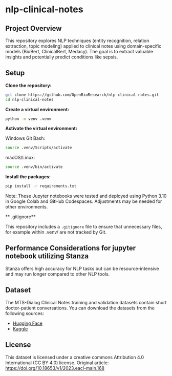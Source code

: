 # nlp-clinical-notes

## Project Overview

This repository explores NLP techniques (entity recognition, relation extraction, topic modeling) applied to clinical notes using domain-specific models (BioBert, ClinicalBert, Medacy). The goal is to extract valuable insights and potentially predict conditions like sepsis.

## Setup

**Clone the repository:**

```bash
git clone https://github.com/OpenBioResearch/nlp-clinical-notes.git
cd nlp-clinical-notes
```

**Create a virtual environment:**
```bash
python -m venv .venv 
```

**Activate the virtual environment:**

Windows Git Bash:

```bash
source .venv/Scripts/activate
```
macOS/Linux:

```bash
source .venv/bin/activate
```
**Install the packages:**

```bash
pip install -r requirements.txt
```
Note: These Jupyter notebooks were tested and deployed using Python 3.10 in Google Colab and GitHub Codespaces. Adjustments may be needed for other environments.

** .gitignore**

This repository includes a `.gitignore` file to ensure that unnecessary files, for example within .venv/ are not tracked by Git.

## Performance Considerations for jupyter notebook utilizing Stanza

Stanza offers high accuracy for NLP tasks but can be resource-intensive and may run longer compared to other NLP tools. 

## Dataset

The MTS-Dialog Clinical Notes training and validation datasets contain short doctor-patient conversations. You can download the datasets from the following sources:
- [Hugging Face](https://huggingface.co/datasets/har1/MTS_Dialogue-Clinical_Note/tree/main)
- [Kaggle](https://www.kaggle.com/datasets/solomonamaningodum/mts-dataset-zip)


## License

This dataset is licensed under a creative commons Attribution 4.0 International (CC BY 4.0) license.  Original article: https://doi.org/10.18653/v1/2023.eacl-main.168
